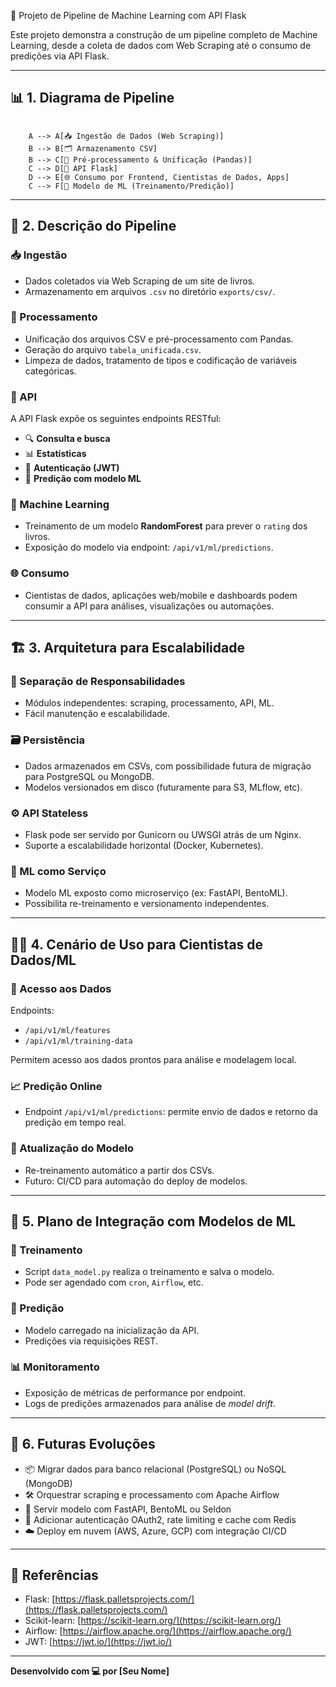 
 🧠 Projeto de Pipeline de Machine Learning com API Flask

Este projeto demonstra a construção de um pipeline completo de Machine Learning, desde a coleta de dados com Web Scraping até o consumo de predições via API Flask.

---

## 📊 1. Diagrama de Pipeline

```mermaid

    A --> A[📥 Ingestão de Dados (Web Scraping)]
    B --> B[🗂️ Armazenamento CSV]
    B --> C[🧹 Pré-processamento & Unificação (Pandas)]
    C --> D[🚀 API Flask]
    D --> E[🌐 Consumo por Frontend, Cientistas de Dados, Apps]
    C --> F[🤖 Modelo de ML (Treinamento/Predição)]
```

---

## 🧾 2. Descrição do Pipeline

### 📥 Ingestão  
- Dados coletados via Web Scraping de um site de livros.  
- Armazenamento em arquivos `.csv` no diretório `exports/csv/`.

### 🔄 Processamento  
- Unificação dos arquivos CSV e pré-processamento com Pandas.  
- Geração do arquivo `tabela_unificada.csv`.  
- Limpeza de dados, tratamento de tipos e codificação de variáveis categóricas.

### 🚀 API  
A API Flask expõe os seguintes endpoints RESTful:

- 🔍 **Consulta e busca**
- 📊 **Estatísticas**
- 🔐 **Autenticação (JWT)**
- 🤖 **Predição com modelo ML**

### 🤖 Machine Learning  
- Treinamento de um modelo **RandomForest** para prever o `rating` dos livros.  
- Exposição do modelo via endpoint: `/api/v1/ml/predictions`.

### 🌐 Consumo  
- Cientistas de dados, aplicações web/mobile e dashboards podem consumir a API para análises, visualizações ou automações.

---

## 🏗️ 3. Arquitetura para Escalabilidade

### 🧩 Separação de Responsabilidades  
- Módulos independentes: scraping, processamento, API, ML.  
- Fácil manutenção e escalabilidade.

### 🗃️ Persistência  
- Dados armazenados em CSVs, com possibilidade futura de migração para PostgreSQL ou MongoDB.  
- Modelos versionados em disco (futuramente para S3, MLflow, etc).

### ⚙️ API Stateless  
- Flask pode ser servido por Gunicorn ou UWSGI atrás de um Nginx.  
- Suporte a escalabilidade horizontal (Docker, Kubernetes).

### 🧠 ML como Serviço  
- Modelo ML exposto como microserviço (ex: FastAPI, BentoML).  
- Possibilita re-treinamento e versionamento independentes.

---

## 👨‍🔬 4. Cenário de Uso para Cientistas de Dados/ML

### 📂 Acesso aos Dados  
Endpoints:

- `/api/v1/ml/features`
- `/api/v1/ml/training-data`

Permitem acesso aos dados prontos para análise e modelagem local.

### 📈 Predição Online  
- Endpoint `/api/v1/ml/predictions`: permite envio de dados e retorno da predição em tempo real.

### 🔁 Atualização do Modelo  
- Re-treinamento automático a partir dos CSVs.  
- Futuro: CI/CD para automação do deploy de modelos.

---

## 🔌 5. Plano de Integração com Modelos de ML

### 🎯 Treinamento  
- Script `data_model.py` realiza o treinamento e salva o modelo.  
- Pode ser agendado com `cron`, `Airflow`, etc.

### 🧠 Predição  
- Modelo carregado na inicialização da API.  
- Predições via requisições REST.

### 📊 Monitoramento  
- Exposição de métricas de performance por endpoint.  
- Logs de predições armazenados para análise de *model drift*.

---

## 🚀 6. Futuras Evoluções

- 📦 Migrar dados para banco relacional (PostgreSQL) ou NoSQL (MongoDB)  
- 🛠️ Orquestrar scraping e processamento com Apache Airflow  
- 🤖 Servir modelo com FastAPI, BentoML ou Seldon  
- 🔐 Adicionar autenticação OAuth2, rate limiting e cache com Redis  
- ☁️ Deploy em nuvem (AWS, Azure, GCP) com integração CI/CD  

---

## 📌 Referências

- Flask: [https://flask.palletsprojects.com/](https://flask.palletsprojects.com/)  
- Scikit-learn: [https://scikit-learn.org/](https://scikit-learn.org/)  
- Airflow: [https://airflow.apache.org/](https://airflow.apache.org/)  
- JWT: [https://jwt.io/](https://jwt.io/)

---

**Desenvolvido com 💻 por [Seu Nome]**
